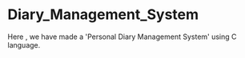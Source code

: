 # Diary_Management_System
Here , we have made a 'Personal Diary Management System' using C language. 
